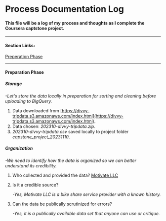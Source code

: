 # Process Documentation Log
#### This file will be a log of my process and thoughts as I complete the Coursera captstone project.
---
#### Section Links:
[Preperation Phase](process_documentation.md#preperation-phase)

---
#### Preparation Phase

##### Storage
  *-Let's store the data locally in preparation for sorting and cleaning before uploading to BigQuery.*

  1. Data downloaded from [https://divvy-tripdata.s3.amazonaws.com/index.html](https://divvy-tripdata.s3.amazonaws.com/index.html).
  2. Data chosen: *202310-divvy-tripdata.zip*.
  3. *202310-divvy-tripdata.csv* saved locally to project folder *capstone_project_20231110*.

##### Organization
  *-We need to identify how the data is organized so we can better understand its credibility.*

  1. Who collected and provided the data? [Motivate LLC](https://en.wikipedia.org/wiki/Motivate_(company))
  2. Is it a credible source?

     *-Yes, Motivate LLC is a bike share service provider with a known history.*
  3. Can the data be publically scrutinized for errors?
   
     *-Yes, it is a publically available data set that anyone can use or critique.*
